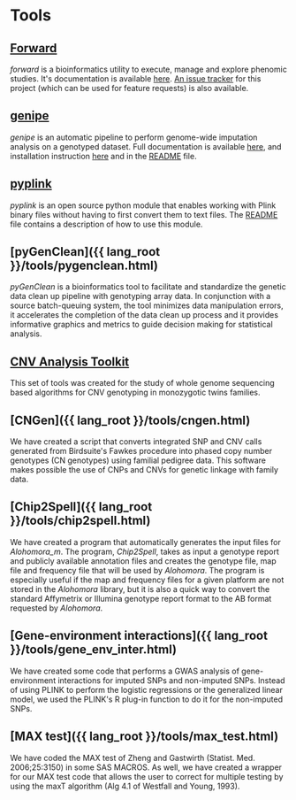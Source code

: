 
# Tools

## [Forward](https://github.com/legaultmarc/forward)

*forward* is a bioinformatics utility to execute, manage and explore phenomic
studies. It's documentation is available
[here](http://legaultmarc.github.io/forward/).
[An issue tracker](https://github.com/legaultmarc/forward/issues) for this
project (which can be used for feature requests) is also available.


## [genipe](https://github.com/pgxcentre/genipe)

*genipe* is an automatic pipeline to perform genome-wide imputation analysis on
a genotyped dataset. Full documentation is available
[here](http://pgxcentre.github.io/genipe/), and installation
instruction [here](http://pgxcentre.github.io/genipe/installation.html) and in
the [README](https://github.com/pgxcentre/genipe/blob/master/README.mkd) file.


## [pyplink](https://github.com/lemieuxl/pyplink)

*pyplink* is an open source python module that enables working with Plink binary
files without having to first convert them to text files. The
[README](https://github.com/lemieuxl/pyplink/blob/master/README.mkd) file
contains a description of how to use this module.


## [pyGenClean]({{ lang_root }}/tools/pygenclean.html)

*pyGenClean* is a bioinformatics tool to facilitate and standardize the genetic
data clean up pipeline with genotyping array data. In conjunction with a source
batch-queuing system, the tool minimizes data manipulation errors, it
accelerates the completion of the data clean up process and it provides
informative graphics and metrics to guide decision making for statistical
analysis.


## [CNV Analysis Toolkit](http://statgen.org/wp-content/uploads/Softwares/CNVAnalysisToolkit/cnv_analysis_toolkit.tar.gz)

This set of tools was created for the study of whole genome sequencing based
algorithms for CNV genotyping in monozygotic twins families.


## [CNGen]({{ lang_root }}/tools/cngen.html)

We have created a script that converts integrated SNP and CNV calls generated
from Birdsuite's Fawkes procedure into phased copy number genotypes (CN
genotypes) using familial pedigree data. This software makes possible the use
of CNPs and CNVs for genetic linkage with family data.


## [Chip2Spell]({{ lang_root }}/tools/chip2spell.html)

We have created a program that automatically generates the input files for
*Alohomora_m*. The program, *Chip2Spell*, takes as input a genotype report and
publicly available annotation files and creates the genotype file, map file and
frequency file that will be used by *Alohomora*. The program is especially
useful if the map and frequency files for a given platform are not stored in
the *Alohomora* library, but it is also a quick way to convert the standard
Affymetrix or Illumina genotype report format to the AB format requested by
*Alohomora*.


## [Gene-environment interactions]({{ lang_root }}/tools/gene_env_inter.html)

We have created some code that performs a GWAS analysis of gene-environment
interactions for imputed SNPs and non-imputed SNPs. Instead of using PLINK to
perform the logistic regressions or the generalized linear model, we used the
PLINK's R plug-in function to do it for the non-imputed SNPs.


## [MAX test]({{ lang_root }}/tools/max_test.html)

We have coded the MAX test of Zheng and Gastwirth (Statist. Med. 2006;25:3150)
in some SAS MACROS. As well, we have created a wrapper for our MAX test code
that allows the user to correct for multiple testing by using the maxT
algorithm (Alg 4.1 of Westfall and Young, 1993).
